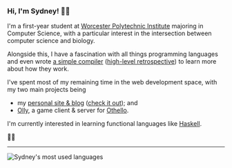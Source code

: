 ### Hi, I'm Sydney! 👋🏻

I'm a first-year student at [Worcester Polytechnic Institute](https://wpi.edu) majoring in Computer Science, with a particular interest in the intersection between computer science and biology.

Alongside this, I have a fascination with all things programming languages and even wrote [a simple compiler](https://github.com/cecelot/kyanite) ([high-level retrospective](https://sydneyn.dev/p/writing-a-compiler)) to learn more about how they work. 

I've spent most of my remaining time in the web development space, with my two main projects being
- my [personal site & blog](https://github.com/cecelot/forest) ([check it out](https://sydneyn.dev)); and
- [Olly](https://github.com/cecelot/olly), a game client & server for [Othello](https://en.wikipedia.org/wiki/Reversi#Othello).

I'm currently interested in learning functional languages like [Haskell](https://haskell.org).

🏳️‍⚧️

<hr>

<picture>
  <source
    srcset="https://github-readme-stats.vercel.app/api/top-langs?layout=compact&username=cecelot&title_color=58a6ff&icon_color=58a6ff&text_color=C9D1D9&bg_color=0D1117&border_color=30363D&show_icons=true&count_private=true&show_all_commits=true"
    media="(prefers-color-scheme: dark)"
  />
  <img
    src="https://github-readme-stats.vercel.app/api/top-langs?layout=compact&username=cecelot&title_color=0969da&icon_color=0969da&text_color=000000&bg_color=ffffff&border_color=d0d7de&show_icons=true&count_private=true&show_all_commits=true"
    alt="Sydney's most used languages"
  />
</picture>
